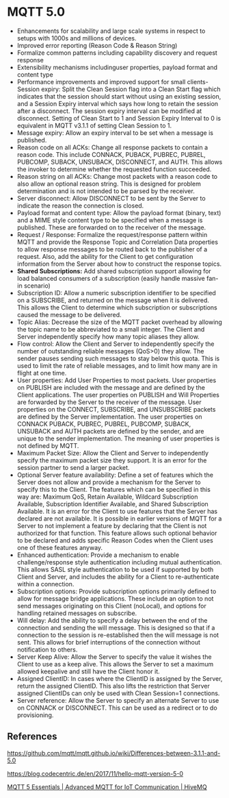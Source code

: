 # MQTT 5.0

- Enhancements for scalability and large scale systems in respect to setups with 1000s and millions of devices.
- Improved error reporting (Reason Code & Reason String)
- Formalize common patterns including capability discovery and request response
- Extensibility mechanisms includinguser properties, payload format and content type
- Performance improvements and improved support for small clients- Session expiry: Split the Clean Session flag into a Clean Start flag which indicates that the session should start without using an existing session, and a Session Expiry interval which says how long to retain the session after a disconnect. The session expiry interval can be modified at disconnect. Setting of Clean Start to 1 and Session Expiry Interval to 0 is equivalent in MQTT v3.1.1 of setting Clean Session to 1.
- Message expiry: Allow an expiry interval to be set when a message is published.
- Reason code on all ACKs: Change all response packets to contain a reason code. This include CONNACK, PUBACK, PUBREC, PUBREL, PUBCOMP, SUBACK, UNSUBACK, DISCONNECT, and AUTH. This allows the invoker to determine whether the requested function succeeded.
- Reason string on all ACKs: Change most packets with a reason code to also allow an optional reason string. This is designed for problem determination and is not intended to be parsed by the receiver.
- Server disconnect: Allow DISCONNECT to be sent by the Server to indicate the reason the connection is closed.
- Payload format and content type: Allow the payload format (binary, text) and a MIME style content type to be specified when a message is published. These are forwarded on to the receiver of the message.
- Request / Response: Formalize the request/response pattern within MQTT and provide the Response Topic and Correlation Data properties to allow response messages to be routed back to the publisher of a request. Also, add the ability for the Client to get configuration information from the Server about how to construct the response topics.
- **Shared Subscriptions:** Add shared subscription support allowing for load balanced consumers of a subscription (easily handle massive fan-in scenario)
- Subscription ID: Allow a numeric subscription identifier to be specified on a SUBSCRIBE, and returned on the message when it is delivered. This allows the Client to determine which subscription or subscriptions caused the message to be delivered.
- Topic Alias: Decrease the size of the MQTT packet overhead by allowing the topic name to be abbreviated to a small integer. The Client and Server independently specify how many topic aliases they allow.
- Flow control: Allow the Client and Server to independently specify the number of outstanding reliable messages (QoS>0) they allow. The sender pauses sending such messages to stay below this quota. This is used to limit the rate of reliable messages, and to limit how many are in flight at one time.
- User properties: Add User Properties to most packets. User properties on PUBLISH are included with the message and are defined by the Client applications. The user properties on PUBLISH and Will Properties are forwarded by the Server to the receiver of the message. User properties on the CONNECT, SUBSCRIBE, and UNSUBSCRIBE packets are defined by the Server implementation. The user properties on CONNACK PUBACK, PUBREC, PUBREL, PUBCOMP, SUBACK, UNSUBACK and AUTH packets are defined by the sender, and are unique to the sender implementation. The meaning of user properties is not defined by MQTT.
- Maximum Packet Size: Allow the Client and Server to independently specify the maximum packet size they support. It is an error for the session partner to send a larger packet.
- Optional Server feature availability: Define a set of features which the Server does not allow and provide a mechanism for the Server to specify this to the Client. The features which can be specified in this way are: Maximum QoS, Retain Available, Wildcard Subscription Available, Subscription Identifier Available, and Shared Subscription Available. It is an error for the Client to use features that the Server has declared are not available. It is possible in earlier versions of MQTT for a Server to not implement a feature by declaring that the Client is not authorized for that function. This feature allows such optional behavior to be declared and adds specific Reason Codes when the Client uses one of these features anyway.
- Enhanced authentication: Provide a mechanism to enable challenge/response style authentication including mutual authentication. This allows SASL style authentication to be used if supported by both Client and Server, and includes the ability for a Client to re-authenticate within a connection.
- Subscription options: Provide subscription options primarily defined to allow for message bridge applications. These include an option to not send messages originating on this Client (noLocal), and options for handling retained messages on subscribe.
- Will delay: Add the ability to specify a delay between the end of the connection and sending the will message. This is designed so that if a connection to the session is re-established then the will message is not sent. This allows for brief interruptions of the connection without notification to others.
- Server Keep Alive: Allow the Server to specify the value it wishes the Client to use as a keep alive. This allows the Server to set a maximum allowed keepalive and still have the Client honor it.
- Assigned ClientID: In cases where the ClientID is assigned by the Server, return the assigned ClientID. This also lifts the restriction that Server assigned ClientIDs can only be used with Clean Session=1 connections.
- Server reference: Allow the Server to specify an alternate Server to use on CONNACK or DISCONNECT. This can be used as a redirect or to do provisioning.

## References

https://github.com/mqtt/mqtt.github.io/wiki/Differences-between-3.1.1-and-5.0

https://blog.codecentric.de/en/2017/11/hello-mqtt-version-5-0

[MQTT 5 Essentials | Advanced MQTT for IoT Communication | HiveMQ](https://www.hivemq.com/mqtt/mqtt-5/)
